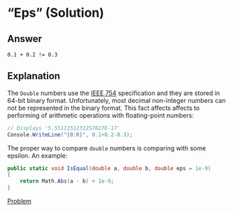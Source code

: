 # “Eps” (Solution)

## Answer

```
0.1 + 0.2 != 0.3
```

## Explanation

The `Double` numbers use the [IEEE 754](http://en.wikipedia.org/wiki/IEEE_floating_point) specification and they are stored in 64-bit binary format. Unfortunately, most decimal non-integer numbers can not be represented in the binary format. This fact affects affects to performing of arithmetic operations with floating-point numbers:

```cs
// Displays '5.5511151231257827E-17'
Console.WriteLine("{0:R}", 0.1+0.2-0.3);
```

The proper way to compare `double` numbers is comparing with some epsilon. An example:

```cs
public static void IsEqual(double a, double b, double eps = 1e-9)
{
    return Math.Abs(a - b) < 1e-9;
}
```

[Problem](./Eps-P.md)